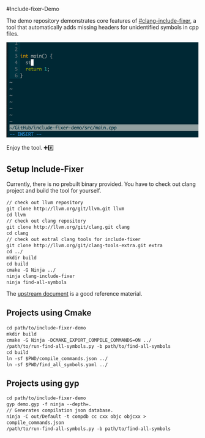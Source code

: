 #Include-fixer-Demo

The demo repository demonstrates core features of [#clang-include-fixer][1], a tool
that automatically adds missing headers for unidentified symbols in cpp files.

![screenshot](/screenshot/include-fixer.gif)

Enjoy the tool. :heavy_plus_sign::hash:

## Setup Include-Fixer

Currently, there is no prebuilt binary provided. You have to check out clang
project and build the tool for yourself.

```
// check out llvm repository
git clone http://llvm.org/git/llvm.git llvm
cd llvm
// check out clang repository
git clone http://llvm.org/git/clang.git clang
cd clang
// check out extral clang tools for include-fixer
git clone http://llvm.org/git/clang-tools-extra.git extra
cd ../
mkdir build
cd build
cmake -G Ninja ../
ninja clang-include-fixer
ninja find-all-symbols
```

The [upstream document][1] is a good reference material.

## Projects using Cmake

```
cd path/to/include-fixer-demo
mkdir build
cmake -G Ninja -DCMAKE_EXPORT_COMPILE_COMMANDS=ON ../
/path/to/run-find-all-symbols.py -b path/to/find-all-symbols
cd build
ln -sf $PWD/compile_commands.json ../
ln -sf $PWD/find_all_symbols.yaml ../
```

## Projects using gyp

```
cd path/to/include-fixer-demo
gyp demo.gyp -f ninja --depth=.
// Generates compilation json database.
ninja -C out/Default -t compdb cc cxx objc objcxx > compile_commands.json
/path/to/run-find-all-symbols.py -b path/to/find-all-symbols
```

[1]: http://clang.llvm.org/extra/include-fixer.html

